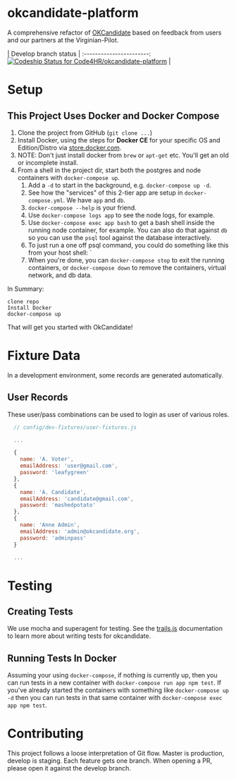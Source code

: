 # okcandidate-platform
A comprehensive refactor of [OKCandidate](https://github.com/Code4HR/okcandidate/) based on feedback from users and our partners at the Virginian-Pilot.

| Develop branch status |
:-----------------------:
[ ![Codeship Status for Code4HR/okcandidate-platform](https://app.codeship.com/projects/20e942f0-0356-0135-4909-4af64aa74b25/status?branch=develop)](https://app.codeship.com/projects/213312) |

# Setup

## This Project Uses Docker and Docker Compose

1. Clone the project from GitHub (`git clone ...`)
1. Install Docker, using the steps for **Docker CE** for your specific OS and Edition/Distro via [store.docker.com](https://store.docker.com).
1. NOTE: Don't just install docker from `brew` or `apt-get` etc. You'll get an old or incomplete install.
1. From a shell in the project dir, start both the postgres and node containers with `docker-compose up`.
    1. Add a `-d` to start in the background, e.g. `docker-compose up -d`.
    1. See how the "services" of this 2-tier app are setup in `docker-compose.yml`. We have `app` and `db`.
    1. `docker-compose --help` is your friend.
    1. Use `docker-compose logs app` to see the node logs, for example.
    1. Use `docker-compose exec app bash` to get a bash shell inside the running node container, for example. You can also do that against `db` so you can use the `psql` tool against the database interactively.
    1. To just run a one off psql command, you could do something like this from your host shell: `
    1. When you're done, you can `docker-compose stop` to exit the running containers, or `docker-compose down` to remove the containers, virtual network, and db data.

In Summary:

    clone repo
    Install Docker
    docker-compose up

That will get you started with OkCandidate!

# Fixture Data
In a development environment, some records are generated automatically.

## User Records
These user/pass combinations can be used to login as user of various roles.
```js
  // config/dev-fixtures/user-fixtures.js

  ...

  {
    name: 'A. Voter',
    emailAddress: 'user@gmail.com',
    password: 'leafygreen'
  },
  {
    name: 'A. Candidate',
    emailAddress: 'candidate@gmail.com',
    password: 'mashedpotato'
  },
  {
    name: 'Anne Admin',
    emailAddress: 'admin@okcandidate.org',
    password: 'adminpass'
  }

  ...

```

# Testing

## Creating Tests

We use mocha and superagent for testing. See the [trails.js](https://trailsjs.io/doc/en/test/) documentation to learn more about writing tests for okcandidate.

## Running Tests In Docker

Assuming your using `docker-compose`, if nothing is currently up, then you can run tests in a new container with `docker-compose run app npm test`. If you've already started the containers with something like `docker-compose up -d` then you can run tests in that same container with `docker-compose exec app npm test`.

# Contributing
This project follows a loose interpretation of Git flow. Master is production, develop is staging. Each feature gets one branch.  When opening a PR, please open it against the develop branch.
